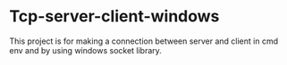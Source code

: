 # Tcp-server-client-windows
This project is for making a connection between server and client in cmd env and by using windows socket library.
